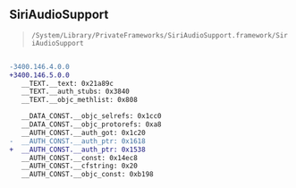 ## SiriAudioSupport

> `/System/Library/PrivateFrameworks/SiriAudioSupport.framework/SiriAudioSupport`

```diff

-3400.146.4.0.0
+3400.146.5.0.0
   __TEXT.__text: 0x21a89c
   __TEXT.__auth_stubs: 0x3840
   __TEXT.__objc_methlist: 0x808

   __DATA_CONST.__objc_selrefs: 0x1cc0
   __DATA_CONST.__objc_protorefs: 0xa8
   __AUTH_CONST.__auth_got: 0x1c20
-  __AUTH_CONST.__auth_ptr: 0x1618
+  __AUTH_CONST.__auth_ptr: 0x1538
   __AUTH_CONST.__const: 0x14ec8
   __AUTH_CONST.__cfstring: 0x20
   __AUTH_CONST.__objc_const: 0xb198

```
